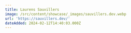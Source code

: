 ```yaml
---
title: Laurens Sauvillers
image: /src/content/showcase/_images/sauvillers.dev.webp
url: 'https://sauvillers.dev/'
dateAdded: 2024-02-12T14:40:03.000Z
---
```


